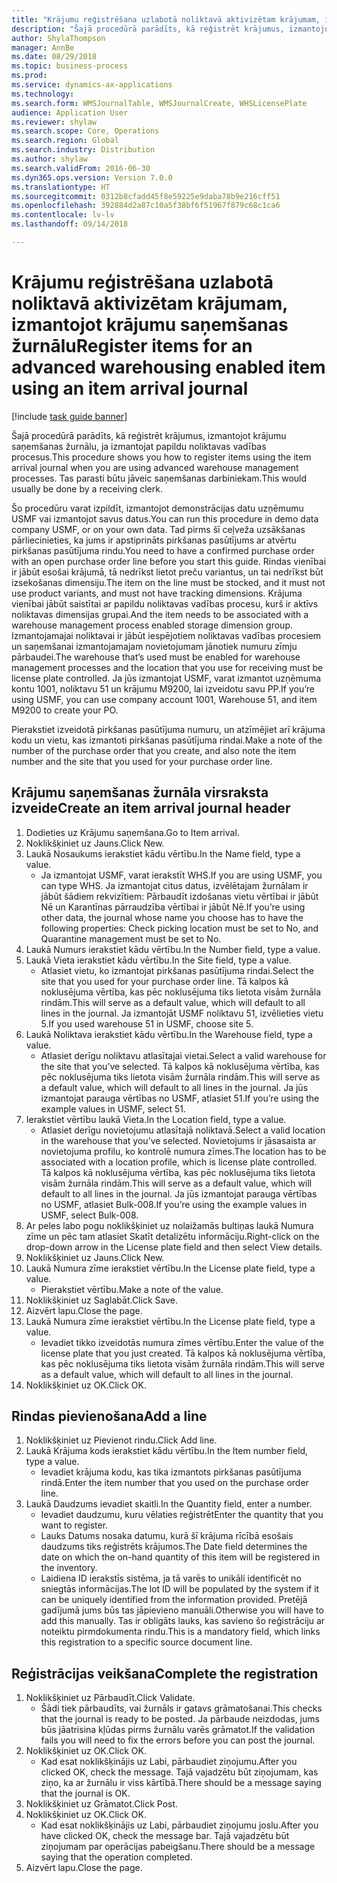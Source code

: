 ```yaml
--- 
title: "Krājumu reģistrēšana uzlabotā noliktavā aktivizētam krājumam, izmantojot krājumu saņemšanas žurnālu"
description: "Šajā procedūrā parādīts, kā reģistrēt krājumus, izmantojot krājumu saņemšanas žurnālu, ja izmantojat papildu noliktavas vadības procesus."
author: ShylaThompson
manager: AnnBe
ms.date: 08/29/2018
ms.topic: business-process
ms.prod: 
ms.service: dynamics-ax-applications
ms.technology: 
ms.search.form: WMSJournalTable, WMSJournalCreate, WHSLicensePlate
audience: Application User
ms.reviewer: shylaw
ms.search.scope: Core, Operations
ms.search.region: Global
ms.search.industry: Distribution
ms.author: shylaw
ms.search.validFrom: 2016-06-30
ms.dyn365.ops.version: Version 7.0.0
ms.translationtype: HT
ms.sourcegitcommit: 0312b8cfadd45f8e59225e9daba78b9e216cff51
ms.openlocfilehash: 392884d2a87c10a5f38bf6f51967f879c68c1ca6
ms.contentlocale: lv-lv
ms.lasthandoff: 09/14/2018

---
```

# <a name="register-items-for-an-advanced-warehousing-enabled-item-using-an-item-arrival-journal"></a><span data-ttu-id="df6df-103">Krājumu reģistrēšana uzlabotā noliktavā aktivizētam krājumam, izmantojot krājumu saņemšanas žurnālu</span><span class="sxs-lookup"><span data-stu-id="df6df-103">Register items for an advanced warehousing enabled item using an item arrival journal</span></span>

[!include [task guide banner](../../includes/task-guide-banner.md)]

<span data-ttu-id="df6df-104">Šajā procedūrā parādīts, kā reģistrēt krājumus, izmantojot krājumu saņemšanas žurnālu, ja izmantojat papildu noliktavas vadības procesus.</span><span class="sxs-lookup"><span data-stu-id="df6df-104">This procedure shows you how to register items using the item arrival journal when you are using advanced warehouse management processes.</span></span> <span data-ttu-id="df6df-105">Tas parasti būtu jāveic saņemšanas darbiniekam.</span><span class="sxs-lookup"><span data-stu-id="df6df-105">This would usually be done by a receiving clerk.</span></span> 

<span data-ttu-id="df6df-106">Šo procedūru varat izpildīt, izmantojot demonstrācijas datu uzņēmumu USMF vai izmantojot savus datus.</span><span class="sxs-lookup"><span data-stu-id="df6df-106">You can run this procedure in demo data company USMF, or on your own data.</span></span> <span data-ttu-id="df6df-107">Tad pirms šī ceļveža uzsākšanas pārliecinieties, ka jums ir apstiprināts pirkšanas pasūtījums ar atvērtu pirkšanas pasūtījuma rindu.</span><span class="sxs-lookup"><span data-stu-id="df6df-107">You need to have a confirmed purchase order with an open purchase order line before you start this guide.</span></span> <span data-ttu-id="df6df-108">Rindas vienībai ir jābūt esošai krājumā, tā nedrīkst lietot preču variantus, un tai nedrīkst būt izsekošanas dimensiju.</span><span class="sxs-lookup"><span data-stu-id="df6df-108">The item on the line must be stocked, and it must not use product variants, and must not have tracking dimensions.</span></span> <span data-ttu-id="df6df-109">Krājuma vienībai jābūt saistītai ar papildu noliktavas vadības procesu, kurš ir aktīvs noliktavas dimensijas grupai.</span><span class="sxs-lookup"><span data-stu-id="df6df-109">And the item needs to be associated with a warehouse management process enabled storage dimension group.</span></span> <span data-ttu-id="df6df-110">Izmantojamajai noliktavai ir jābūt iespējotiem noliktavas vadības procesiem un saņemšanai izmantojamajam novietojumam jānotiek numuru zīmju pārbaudei.</span><span class="sxs-lookup"><span data-stu-id="df6df-110">The warehouse that’s used must be enabled for warehouse management processes and the location that you use for receiving must be license plate controlled.</span></span> <span data-ttu-id="df6df-111">Ja jūs izmantojat USMF, varat izmantot uzņēmuma kontu 1001, noliktavu 51 un krājumu M9200, lai izveidotu savu PP.</span><span class="sxs-lookup"><span data-stu-id="df6df-111">If you’re using USMF, you can use company account 1001, Warehouse 51, and item M9200 to create your PO.</span></span> 

<span data-ttu-id="df6df-112">Pierakstiet izveidotā pirkšanas pasūtījuma numuru, un atzīmējiet arī krājuma kodu un vietu, kas izmantoti pirkšanas pasūtījuma rindai.</span><span class="sxs-lookup"><span data-stu-id="df6df-112">Make a note of the number of the purchase order that you create, and also note the item number and the site that you used for your purchase order line.</span></span>


## <a name="create-an-item-arrival-journal-header"></a><span data-ttu-id="df6df-113">Krājumu saņemšanas žurnāla virsraksta izveide</span><span class="sxs-lookup"><span data-stu-id="df6df-113">Create an item arrival journal header</span></span>
1. <span data-ttu-id="df6df-114">Dodieties uz Krājumu saņemšana.</span><span class="sxs-lookup"><span data-stu-id="df6df-114">Go to Item arrival.</span></span>
2. <span data-ttu-id="df6df-115">Noklikšķiniet uz Jauns.</span><span class="sxs-lookup"><span data-stu-id="df6df-115">Click New.</span></span>
3. <span data-ttu-id="df6df-116">Laukā Nosaukums ierakstiet kādu vērtību.</span><span class="sxs-lookup"><span data-stu-id="df6df-116">In the Name field, type a value.</span></span>
    * <span data-ttu-id="df6df-117">Ja izmantojat USMF, varat ierakstīt WHS.</span><span class="sxs-lookup"><span data-stu-id="df6df-117">If you are using USMF, you can type WHS.</span></span> <span data-ttu-id="df6df-118">Ja izmantojat citus datus, izvēlētajam žurnālam ir jābūt šādiem rekvizītiem: Pārbaudīt izdošanas vietu vērtībai ir jābūt Nē un Karantīnas pārraudzība vērtībai ir jābūt Nē.</span><span class="sxs-lookup"><span data-stu-id="df6df-118">If you’re using other data, the journal whose name you choose has to have the following properties: Check picking location must be set to No, and Quarantine management must be set to No.</span></span>  
4. <span data-ttu-id="df6df-119">Laukā Numurs ierakstiet kādu vērtību.</span><span class="sxs-lookup"><span data-stu-id="df6df-119">In the Number field, type a value.</span></span>
5. <span data-ttu-id="df6df-120">Laukā Vieta ierakstiet kādu vērtību.</span><span class="sxs-lookup"><span data-stu-id="df6df-120">In the Site field, type a value.</span></span>
    * <span data-ttu-id="df6df-121">Atlasiet vietu, ko izmantojat pirkšanas pasūtījuma rindai.</span><span class="sxs-lookup"><span data-stu-id="df6df-121">Select the site that you used for your purchase order line.</span></span> <span data-ttu-id="df6df-122">Tā kalpos kā noklusējuma vērtība, kas pēc noklusējuma tiks lietota visām žurnāla rindām.</span><span class="sxs-lookup"><span data-stu-id="df6df-122">This will serve as a default value, which will default to all lines in the journal.</span></span> <span data-ttu-id="df6df-123">Ja izmantojāt USMF noliktavu 51, izvēlieties vietu 5.</span><span class="sxs-lookup"><span data-stu-id="df6df-123">If you used warehouse 51 in USMF, choose site 5.</span></span>  
6. <span data-ttu-id="df6df-124">Laukā Noliktava ierakstiet kādu vērtību.</span><span class="sxs-lookup"><span data-stu-id="df6df-124">In the Warehouse field, type a value.</span></span>
    * <span data-ttu-id="df6df-125">Atlasiet derīgu noliktavu atlasītajai vietai.</span><span class="sxs-lookup"><span data-stu-id="df6df-125">Select a valid warehouse for the site that you’ve selected.</span></span> <span data-ttu-id="df6df-126">Tā kalpos kā noklusējuma vērtība, kas pēc noklusējuma tiks lietota visām žurnāla rindām.</span><span class="sxs-lookup"><span data-stu-id="df6df-126">This will serve as a default value, which will default to all lines in the journal.</span></span> <span data-ttu-id="df6df-127">Ja jūs izmantojat parauga vērtības no USMF, atlasiet 51.</span><span class="sxs-lookup"><span data-stu-id="df6df-127">If you’re using the example values in USMF, select 51.</span></span>  
7. <span data-ttu-id="df6df-128">Ierakstiet vērtību laukā Vieta.</span><span class="sxs-lookup"><span data-stu-id="df6df-128">In the Location field, type a value.</span></span>
    * <span data-ttu-id="df6df-129">Atlasiet derīgu novietojumu atlasītajā noliktavā.</span><span class="sxs-lookup"><span data-stu-id="df6df-129">Select a valid location in the warehouse that you’ve selected.</span></span> <span data-ttu-id="df6df-130">Novietojums ir jāsasaista ar novietojuma profilu, ko kontrolē numura zīmes.</span><span class="sxs-lookup"><span data-stu-id="df6df-130">The location has to be associated with a location profile, which is license plate controlled.</span></span> <span data-ttu-id="df6df-131">Tā kalpos kā noklusējuma vērtība, kas pēc noklusējuma tiks lietota visām žurnāla rindām.</span><span class="sxs-lookup"><span data-stu-id="df6df-131">This will serve as a default value, which will default to all lines in the journal.</span></span> <span data-ttu-id="df6df-132">Ja jūs izmantojat parauga vērtības no USMF, atlasiet Bulk-008.</span><span class="sxs-lookup"><span data-stu-id="df6df-132">If you’re using the example values in USMF, select Bulk-008.</span></span>  
8. <span data-ttu-id="df6df-133">Ar peles labo pogu noklikšķiniet uz nolaižamās bultiņas laukā Numura zīme un pēc tam atlasiet Skatīt detalizētu informāciju.</span><span class="sxs-lookup"><span data-stu-id="df6df-133">Right-click on the drop-down arrow in the License plate field and then select View details.</span></span>
9. <span data-ttu-id="df6df-134">Noklikšķiniet uz Jauns.</span><span class="sxs-lookup"><span data-stu-id="df6df-134">Click New.</span></span>
10. <span data-ttu-id="df6df-135">Laukā Numura zīme ierakstiet vērtību.</span><span class="sxs-lookup"><span data-stu-id="df6df-135">In the License plate field, type a value.</span></span>
    * <span data-ttu-id="df6df-136">Pierakstiet vērtību.</span><span class="sxs-lookup"><span data-stu-id="df6df-136">Make a note of the value.</span></span>  
11. <span data-ttu-id="df6df-137">Noklikšķiniet uz Saglabāt.</span><span class="sxs-lookup"><span data-stu-id="df6df-137">Click Save.</span></span>
12. <span data-ttu-id="df6df-138">Aizvērt lapu.</span><span class="sxs-lookup"><span data-stu-id="df6df-138">Close the page.</span></span>
13. <span data-ttu-id="df6df-139">Laukā Numura zīme ierakstiet vērtību.</span><span class="sxs-lookup"><span data-stu-id="df6df-139">In the License plate field, type a value.</span></span>
    * <span data-ttu-id="df6df-140">Ievadiet tikko izveidotās numura zīmes vērtību.</span><span class="sxs-lookup"><span data-stu-id="df6df-140">Enter the value of the license plate that you just created.</span></span> <span data-ttu-id="df6df-141">Tā kalpos kā noklusējuma vērtība, kas pēc noklusējuma tiks lietota visām žurnāla rindām.</span><span class="sxs-lookup"><span data-stu-id="df6df-141">This will serve as a default value, which will default to all lines in the journal.</span></span>  
14. <span data-ttu-id="df6df-142">Noklikšķiniet uz OK.</span><span class="sxs-lookup"><span data-stu-id="df6df-142">Click OK.</span></span>

## <a name="add-a-line"></a><span data-ttu-id="df6df-143">Rindas pievienošana</span><span class="sxs-lookup"><span data-stu-id="df6df-143">Add a line</span></span>
1. <span data-ttu-id="df6df-144">Noklikšķiniet uz Pievienot rindu.</span><span class="sxs-lookup"><span data-stu-id="df6df-144">Click Add line.</span></span>
2. <span data-ttu-id="df6df-145">Laukā Krājuma kods ierakstiet kādu vērtību.</span><span class="sxs-lookup"><span data-stu-id="df6df-145">In the Item number field, type a value.</span></span>
    * <span data-ttu-id="df6df-146">Ievadiet krājuma kodu, kas tika izmantots pirkšanas pasūtījuma rindā.</span><span class="sxs-lookup"><span data-stu-id="df6df-146">Enter the item number that you used on the purchase order line.</span></span>  
3. <span data-ttu-id="df6df-147">Laukā Daudzums ievadiet skaitli.</span><span class="sxs-lookup"><span data-stu-id="df6df-147">In the Quantity field, enter a number.</span></span>
    * <span data-ttu-id="df6df-148">Ievadiet daudzumu, kuru vēlaties reģistrēt</span><span class="sxs-lookup"><span data-stu-id="df6df-148">Enter the quantity that you want to register.</span></span>  
    * <span data-ttu-id="df6df-149">Lauks Datums nosaka datumu, kurā šī krājuma rīcībā esošais daudzums tiks reģistrēts krājumos.</span><span class="sxs-lookup"><span data-stu-id="df6df-149">The Date field determines the date on which the on-hand quantity of this item will be registered in the inventory.</span></span>  
    * <span data-ttu-id="df6df-150">Laidiena ID ierakstīs sistēma, ja tā varēs to unikāli identificēt no sniegtās informācijas.</span><span class="sxs-lookup"><span data-stu-id="df6df-150">The lot ID will be populated by the system if it can be uniquely identified from the information provided.</span></span> <span data-ttu-id="df6df-151">Pretējā gadījumā jums būs tas jāpievieno manuāli.</span><span class="sxs-lookup"><span data-stu-id="df6df-151">Otherwise you will have to add this manually.</span></span> <span data-ttu-id="df6df-152">Tas ir obligāts lauks, kas savieno šo reģistrāciju ar noteiktu pirmdokumenta rindu.</span><span class="sxs-lookup"><span data-stu-id="df6df-152">This is a mandatory field, which links this registration to a specific source document line.</span></span>  

## <a name="complete-the-registration"></a><span data-ttu-id="df6df-153">Reģistrācijas veikšana</span><span class="sxs-lookup"><span data-stu-id="df6df-153">Complete the registration</span></span>
1. <span data-ttu-id="df6df-154">Noklikšķiniet uz Pārbaudīt.</span><span class="sxs-lookup"><span data-stu-id="df6df-154">Click Validate.</span></span>
    * <span data-ttu-id="df6df-155">Šādi tiek pārbaudīts, vai žurnāls ir gatavs grāmatošanai.</span><span class="sxs-lookup"><span data-stu-id="df6df-155">This checks that the journal is ready to be posted.</span></span> <span data-ttu-id="df6df-156">Ja pārbaude neizdodas, jums būs jāatrisina kļūdas pirms žurnālu varēs grāmatot.</span><span class="sxs-lookup"><span data-stu-id="df6df-156">If the validation fails you will need to fix the errors before you can post the journal.</span></span>  
2. <span data-ttu-id="df6df-157">Noklikšķiniet uz OK.</span><span class="sxs-lookup"><span data-stu-id="df6df-157">Click OK.</span></span>
    * <span data-ttu-id="df6df-158">Kad esat noklikšķinājis uz Labi, pārbaudiet ziņojumu.</span><span class="sxs-lookup"><span data-stu-id="df6df-158">After you clicked OK, check the message.</span></span> <span data-ttu-id="df6df-159">Tajā vajadzētu būt ziņojumam, kas ziņo, ka ar žurnālu ir viss kārtībā.</span><span class="sxs-lookup"><span data-stu-id="df6df-159">There should be a message saying that the journal is OK.</span></span>  
3. <span data-ttu-id="df6df-160">Noklikšķiniet uz Grāmatot.</span><span class="sxs-lookup"><span data-stu-id="df6df-160">Click Post.</span></span>
4. <span data-ttu-id="df6df-161">Noklikšķiniet uz OK.</span><span class="sxs-lookup"><span data-stu-id="df6df-161">Click OK.</span></span>
    * <span data-ttu-id="df6df-162">Kad esat noklikšķinājis uz Labi, pārbaudiet ziņojumu joslu.</span><span class="sxs-lookup"><span data-stu-id="df6df-162">After you have clicked OK, check the message bar.</span></span> <span data-ttu-id="df6df-163">Tajā vajadzētu būt ziņojumam par operācijas pabeigšanu.</span><span class="sxs-lookup"><span data-stu-id="df6df-163">There should be a message saying that the operation completed.</span></span>  
5. <span data-ttu-id="df6df-164">Aizvērt lapu.</span><span class="sxs-lookup"><span data-stu-id="df6df-164">Close the page.</span></span>



